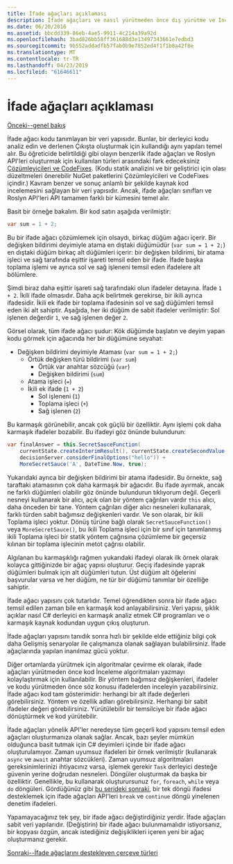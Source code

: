 ```yaml
---
title: İfade ağaçları açıklaması
description: İfade ağaçları ve nasıl yürütmeden önce dış yürütme ve İnceleme kod çevirme algoritmaları yararlı oldukları hakkında bilgi edinin.
ms.date: 06/20/2016
ms.assetid: bbcdd339-86eb-4ae5-9911-4c214a39a92d
ms.openlocfilehash: 3bad826bb58ff361688d3e13497343661e7edbd3
ms.sourcegitcommit: 9b552addadfb57fab0b9e7852ed4f1f1b8a42f8e
ms.translationtype: MT
ms.contentlocale: tr-TR
ms.lasthandoff: 04/23/2019
ms.locfileid: "61646611"
---
```

# <a name="expression-trees-explained"></a>İfade ağaçları açıklaması

[Önceki--genel bakış](expression-trees.md)

İfade ağacı kodu tanımlayan bir veri yapısıdır. Bunlar, bir derleyici kodu analiz edin ve derlenen Çıkışta oluşturmak için kullandığı aynı yapıları temel alır. Bu öğreticide belirtildiği gibi olayın benzerlik ifade ağaçları ve Roslyn API'leri oluşturmak için kullanılan türleri arasındaki fark edeceksiniz [Çözümleyicileri ve CodeFixes](https://github.com/dotnet/roslyn-analyzers).
(Kodu statik analizini ve bir geliştirici için olası düzeltmeleri önerebilir NuGet paketlerini Çözümleyicileri ve CodeFixes içindir.) Kavram benzer ve sonuç anlamlı bir şekilde kaynak kod incelemesini sağlayan bir veri yapısıdır. Ancak, ifade ağaçları sınıfları ve Roslyn API'leri API tamamen farklı bir kümesini temel alır.

Basit bir örneğe bakalım.
Bir kod satırı aşağıda verilmiştir:

```csharp
var sum = 1 + 2;
```

Bu bir ifade ağacı çözümlemek için olsaydı, birkaç düğüm ağacı içerir.
Bir değişken bildirimi deyimiyle atama en dıştaki düğümüdür (`var sum = 1 + 2;`) en dıştaki düğüm birkaç alt düğümleri içerir: bir değişken bildirimi, bir atama işleci ve sağ tarafında eşittir işareti temsil eden bir ifade. İfade başka toplama işlemi ve ayrıca sol ve sağ işleneni temsil eden ifadelere alt bölümlere.

Şimdi biraz daha eşittir işareti sağ tarafındaki olun ifadeler detayına.
İfade `1 + 2`. İkili ifade olmasıdır. Daha açık belirtmek gerekirse, bir ikili ayrıca ifadesidir. İkili ek ifade bir toplama ifadesinin sol ve sağ düğümleri temsil eden iki alt sahiptir. Aşağıda, her iki düğüm de sabit ifadeler verilmiştir: Sol işlenen değerdir `1`, ve sağ işlenen değer `2`.

Görsel olarak, tüm ifade ağacı şudur: Kök düğümde başlatın ve deyim yapan kodu görmek için ağacında her bir düğümüne seyahat:

- Değişken bildirimi deyimiyle Ataması (`var sum = 1 + 2;`)
  * Örtük değişken türü bildirimi (`var sum`)
    - Örtük var anahtar sözcüğü (`var`)
    - Değişken bildirimi (`sum`)
  * Atama işleci (`=`)
  * İkili ek ifade (`1 + 2`)
    - Sol işleneni (`1`)
    - Toplama işleci (`+`)
    - Sağ işlenen (`2`)

Bu karmaşık görünebilir, ancak çok güçlü bir özelliktir. Aynı işlemi çok daha karmaşık ifadeler bozabilir. Bu ifadeyi göz önünde bulundurun:

```csharp
var finalAnswer = this.SecretSauceFunction(
    currentState.createInterimResult(), currentState.createSecondValue(1, 2),
    decisionServer.considerFinalOptions("hello")) +
    MoreSecretSauce('A', DateTime.Now, true);
```

Yukarıdaki ayrıca bir değişken bildirimi bir atama ifadesidir.
Bu örnekte, sağ taraftaki atamasının çok daha karmaşık bir ağacıdır.
Bu ifade ayırmak, ancak ne farklı düğümleri olabilir göz önünde bulundurun tıklıyorum değil. Geçerli nesneyi kullanarak bir alıcı, açık olan bir yöntem çağrıları vardır `this` alıcı, daha önceden bir tane. Yöntem çağrıları diğer alıcı nesneleri kullanarak, farklı türden sabit bağımsız değişkenleri vardır. Ve son olarak, bir ikili Toplama işleci yoktur. Dönüş türüne bağlı olarak `SecretSauceFunction()` veya `MoreSecretSauce()`, bu ikili Toplama işleci için bir sınıf için tanımlanmış ikili Toplama işleci bir statik yöntem çağrısına çözümleme bir geçersiz kılınan bir toplama işlecinin metot çağrısı olabilir.

Algılanan bu karmaşıklığı rağmen yukarıdaki ifadeyi olarak ilk örnek olarak kolayca gittiğinizde bir ağaç yapısı oluşturur. Geçiş ifadesinde yaprak düğümleri bulmak için alt düğümleri tutun. Üst düğüm alt öğelerini başvurular varsa ve her düğüm, ne tür bir düğümü tanımlar bir özelliğe sahiptir.

İfade ağacı yapısını çok tutarlıdır. Temel öğrendikten sonra bir ifade ağacı temsil edilen zaman bile en karmaşık kod anlayabilirsiniz. Veri yapısı, şıklık açıklar nasıl C# derleyici en karmaşık analiz etmek C# programları ve o karmaşık kaynak kodundan uygun çıkış oluşturun.

İfade ağaçları yapısını tanıdık sonra hızlı bir şekilde elde ettiğiniz bilgi çok daha Gelişmiş senaryolar ile çalışmanıza olanak sağlayan bulabilirsiniz. İfade ağaçlarında yapılan inanılmaz gücü yoktur.

Diğer ortamlarda yürütmek için algoritmalar çevirme ek olarak, ifade ağaçları yürütmeden önce kod İnceleme algoritmaları yazmayı kolaylaştırmak için kullanılabilir. Bir yöntem bağımsız değişkenleri, ifadeler ve kodu yürütmeden önce söz konusu ifadelerden inceleyin yazabilirsiniz. İfade ağacı kod tam gösterimidir: herhangi bir alt ifade değerleri görebilirsiniz.
Yöntem ve özellik adları görebilirsiniz. Herhangi bir sabit ifadeler değeri görebilirsiniz.
Yürütülebilir bir temsilciye bir ifade ağacı dönüştürmek ve kod yürütebilir.

İfade ağaçları yönelik API'ler neredeyse tüm geçerli kod yapısını temsil eden ağaçları oluşturmanıza olanak sağlar. Ancak, bazı şeyler mümkün olduğunca basit tutmak için C# deyimleri içinde bir ifade ağacı oluşturulamıyor. Zaman uyumsuz ifadeleri bir örnek verilmiştir (kullanarak `async` ve `await` anahtar sözcükleri). Zaman uyumsuz algoritmaları gereksinimlerinizi ihtiyacınız varsa, işlemek gerekir `Task` derleyici desteğe güvenin yerine doğrudan nesneleri. Döngüler oluşturmak da başka bir özelliktir. Genellikle, bu kullanarak oluşturursunuz `for`, `foreach`, `while` veya `do` döngüleri. Gördüğünüz gibi [bu serideki sonraki](expression-trees-building.md), bir tek döngü ifadesi desteklemek için ifade ağaçları API'leri `break` ve `continue` döngü yinelenen denetim ifadeleri.

Yapamayacağınız tek şey, bir ifade ağacı değiştirdiğiniz yerdir.  İfade ağaçları sabit veri yapılarıdır. (Değiştirin) bir ifade ağacı bulunmamalıdır istiyorsanız, bir kopyası özgün, ancak istediğiniz değişiklikleri içeren yeni bir ağaç oluşturmanız gerekir.

[Sonraki--İfade ağaçlarını destekleyen çerçeve türleri](expression-classes.md)
